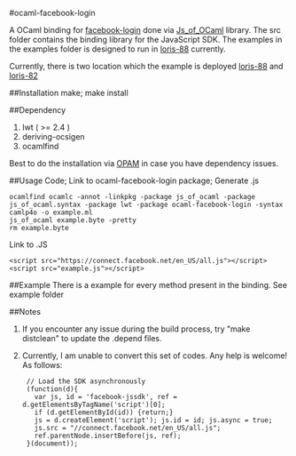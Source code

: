 #ocaml-facebook-login

A OCaml binding for [facebook-login](https://developers.facebook.com/docs/facebook-login/getting-started-web/)
done via [Js_of_OCaml](http://ocsigen.org/js_of_ocaml) library. The src folder contains the binding library
for the JavaScript SDK. The examples in the examples folder is designed to run in
[loris-88](https://loris-88.comp.nus.edu.sg/ocaml-facebook-login) currently.

Currently, there is two location which the example is deployed [loris-88](http://loris-88.comp.nus.edu.sg/ocaml-facebook-login/)
and [loris-82](https://loris-82.ddns.comp.nus.edu.sg/ocaml-facebook-login/)

##Installation
    make; make install

##Dependency
1. lwt ( >= 2.4 )
2. deriving-ocsigen
3. ocamlfind

Best to do the installation via [OPAM](http://opam.ocamlpro.com/index.html) in case you have dependency issues.

##Usage
Code; Link to ocaml-facebook-login package; Generate .js

    ocamlfind ocamlc -annot -linkpkg -package js_of_ocaml -package js_of_ocaml.syntax -package lwt -package ocaml-facebook-login -syntax camlp4o -o example.ml
    js_of_ocaml example.byte -pretty
    rm example.byte

Link to .JS

    <script src="https://connect.facebook.net/en_US/all.js"></script>
    <script src="example.js"></script>

##Example
There is a example for every method present in the binding.
See example folder

##Notes
1. If you encounter any issue during the build process, try "make distclean" to update the .depend files.
2. Currently, I am unable to convert this set of codes. Any help is welcome! As follows:


        // Load the SDK asynchronously
        (function(d){
          var js, id = 'facebook-jssdk', ref = d.getElementsByTagName('script')[0];
          if (d.getElementById(id)) {return;}
          js = d.createElement('script'); js.id = id; js.async = true;
          js.src = "//connect.facebook.net/en_US/all.js";
          ref.parentNode.insertBefore(js, ref);
        }(document));
